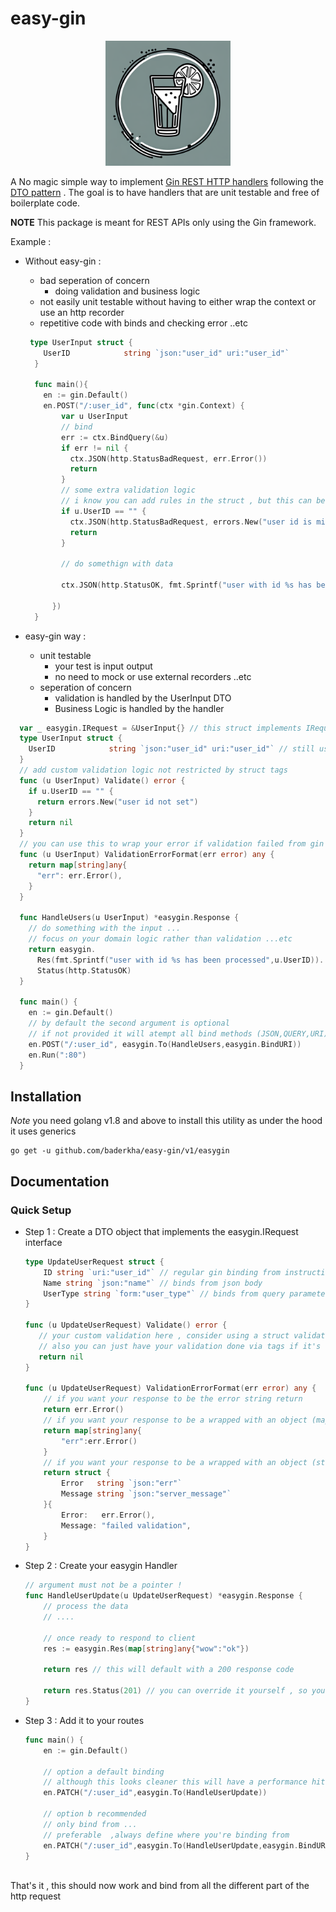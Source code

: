 # easy-gin

<p align="center"> <img src="./logo/logo.png" width="200px" height="200px"/> </p>

A No magic simple way to implement [Gin  REST HTTP handlers](https://github.com/gin-gonic/gin) following the [DTO pattern](https://www.okta.com/identity-101/dto/) . 
The goal is to have handlers that are unit testable and free of boilerplate code. 

**NOTE**
This package is meant for REST APIs only using the Gin framework.

Example : 
- Without easy-gin : 
	- bad seperation of concern 
		- doing validation and business logic
	- not easily unit testable without having to either wrap the context or use an http recorder
	- repetitive code with binds and checking error ..etc
	

  ```go
   type UserInput struct {
      UserID            string `json:"user_id" uri:"user_id"`
    }

    func main(){
      en := gin.Default()
      en.POST("/:user_id", func(ctx *gin.Context) {
          var u UserInput
          // bind
          err := ctx.BindQuery(&u)
          if err != nil {
            ctx.JSON(http.StatusBadRequest, err.Error())
            return
          }
          // some extra validation logic
          // i know you can add rules in the struct , but this can be replaced with a validation from db ...etc
          if u.UserID == "" {
            ctx.JSON(http.StatusBadRequest, errors.New("user id is missing"))
            return
          }

          // do somethign with data

          ctx.JSON(http.StatusOK, fmt.Sprintf("user with id %s has been processed", u.UserID))

	    })
    }
  ```
 - easy-gin way : 
 	- unit testable
 		- your test is input output 
 		- no need to mock or use external recorders ..etc 
 	- seperation of concern 
 		- validation is handled by the UserInput DTO
 		- Business Logic is handled by the handler  


  ``` go
    var _ easygin.IRequest = &UserInput{} // this struct implements IRequest 
    type UserInput struct {
      UserID            string `json:"user_id" uri:"user_id"` // still use the bind methods from gin !
    }
    // add custom validation logic not restricted by struct tags
    func (u UserInput) Validate() error {
      if u.UserID == "" {
        return errors.New("user id not set")
      }
      return nil
    }
    // you can use this to wrap your error if validation failed from gin or your custom validation
    func (u UserInput) ValidationErrorFormat(err error) any {
      return map[string]any{
        "err": err.Error(),
      }
    }
    
    func HandleUsers(u UserInput) *easygin.Response {
      // do something with the input ...
      // focus on your domain logic rather than validation ...etc
      return easygin.
        Res(fmt.Sprintf("user with id %s has been processed",u.UserID)).
        Status(http.StatusOK)
    }
    
    func main() {
      en := gin.Default()
      // by default the second argument is optional 
      // if not provided it will atempt all bind methods (JSON,QUERY,URI) (this will incur a performance hit)
      en.POST("/:user_id", easygin.To(HandleUsers,easygin.BindURI)) 
      en.Run(":80")
    }
  ```
 
## Installation 
*Note* you need golang v1.8 and above to install this utility as under the hood it uses generics
```
go get -u github.com/baderkha/easy-gin/v1/easygin
```

## Documentation

### Quick Setup

- Step 1 : Create a DTO object that implements the easygin.IRequest interface 

	```go 
	type UpdateUserRequest struct {
		ID string `uri:"user_id"` // regular gin binding from instructions
		Name string `json:"name"` // binds from json body
		UserType string `form:"user_type"` // binds from query parameter
	}
	
	func (u UpdateUserRequest) Validate() error {
	   // your custom validation here , consider using a struct validator like [go-validator](https://github.com/go-playground/validator)
	   // also you can just have your validation done via tags if it's simple stuff and just return nil here
	   return nil
	}
	
	func (u UpdateUserRequest) ValidationErrorFormat(err error) any {
		// if you want your response to be the error string return
		return err.Error()
		// if you want your response to be a wrapped with an object (map option)
		return map[string]any{
			"err":err.Error()
		}
		// if you want your response to be a wrapped with an object (struct option)
		return struct {
			Error   string `json:"err"`
			Message string `json:"server_message"`
		}{
			Error:   err.Error(),
			Message: "failed validation",
		}
	}
	```
- Step 2 : Create your easygin Handler
	``` go
	// argument must not be a pointer !
	func HandleUserUpdate(u UpdateUserRequest) *easygin.Response {
		// process the data 
		// ....
		
		// once ready to respond to client
		res := easygin.Res(map[string]any{"wow":"ok"})
		
		return res // this will default with a 200 response code 
		
		return res.Status(201) // you can override it yourself , so you can use this to handle errors 
	}
	```
- Step 3 : Add it to your routes
	``` go
	func main() {
		en := gin.Default()
		
		// option a default binding
		// although this looks cleaner this will have a performance hit if you do not need to bind from everything else
		en.PATCH("/:user_id",easygin.To(HandleUserUpdate)) 
		
		// option b recommended
		// only bind from ...
		// preferable  ,always define where you're binding from
		en.PATCH("/:user_id",easygin.To(HandleUserUpdate,easygin.BindURI,easygin.BindJSON,easygin.BindQuery))
	}
		
	```

That's it , this should now work and bind from all the different part of the http request
